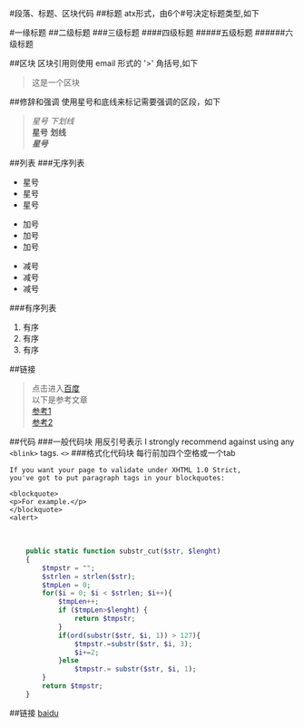 #段落、标题、区块代码
##标题
atx形式，由6个#号决定标题类型,如下
>
#一缘标题
##二级标题
###三级标题
####四级标题
#####五级标题
######六级标题

##区块
区块引用则使用 email 形式的 '>' 角括号,如下

>这是一个区块
>

##修辞和强调
使用星号和底线来标记需要强调的区段，如下
>*星号* _下划线_  
>**星号**  __划线__  
>***星号***  

##列表
###无序列表
* 星号
* 星号
* 星号  

+ 加号
+ 加号
+ 加号

- 减号
- 减号
- 减号

###有序列表
1. 有序
2. 有序
3. 有序

##链接
>
>点击进入[百度](http://www.baidu.com"快点吧。。。")  
>以下是参考文章  
>[参考1][1]  
>[参考2][2]  

[1]:(http://www.baidu.com)
[2]:(http://google.com)

##代码
###一般代码块
用反引号表示
I strongly recommend against using any `<blink>` tags.
`<>`
###格式化代码块
每行前加四个空格或一个tab

	If you want your page to validate under XHTML 1.0 Strict,
	you've got to put paragraph tags in your blockquotes:
	
	<blockquote>
	<p>For example.</p>
	</blockquote>
	<alert>

​	

```php
    public static function substr_cut($str, $lenght)
    {
        $tmpstr = "";
        $strlen = strlen($str);
        $tmpLen = 0;
        for($i = 0; $i < $strlen; $i++){
            $tmpLen++;
            if ($tmpLen>$lenght) {
                return $tmpstr;
            }
            if(ord(substr($str, $i, 1)) > 127){
                $tmpstr.=substr($str, $i, 3);
                $i+=2;
            }else
                $tmpstr.= substr($str, $i, 1);
        }
        return $tmpstr;
    }
```



##链接
[baidu](http://wowubuntu.com/markdown/basic.html)
